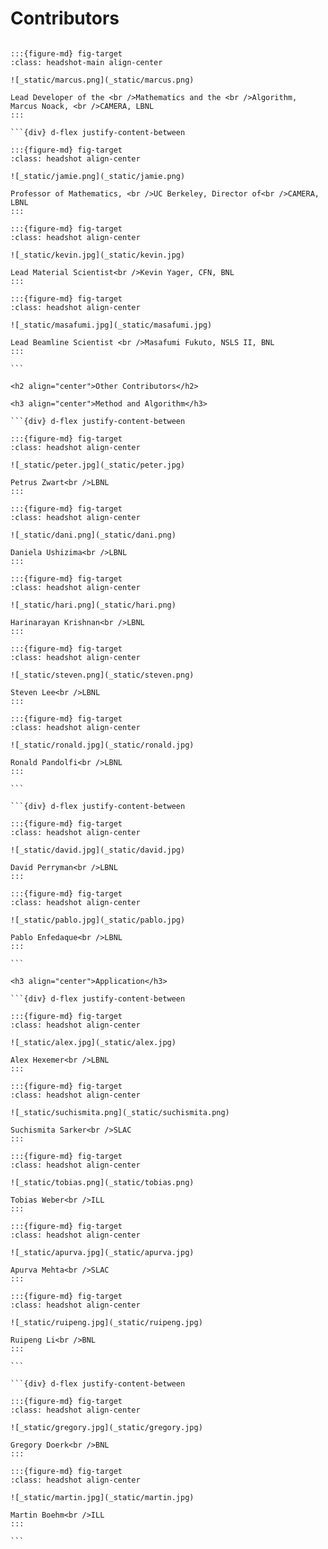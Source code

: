 # Contributors

````{div} headshots

:::{figure-md} fig-target
:class: headshot-main align-center

![_static/marcus.png](_static/marcus.png)

Lead Developer of the <br />Mathematics and the <br />Algorithm, Marcus Noack, <br />CAMERA, LBNL
:::

```{div} d-flex justify-content-between

:::{figure-md} fig-target
:class: headshot align-center

![_static/jamie.png](_static/jamie.png)

Professor of Mathematics, <br />UC Berkeley, Director of<br />CAMERA, LBNL
:::

:::{figure-md} fig-target
:class: headshot align-center

![_static/kevin.jpg](_static/kevin.jpg)

Lead Material Scientist<br />Kevin Yager, CFN, BNL
:::

:::{figure-md} fig-target
:class: headshot align-center

![_static/masafumi.jpg](_static/masafumi.jpg)

Lead Beamline Scientist <br />Masafumi Fukuto, NSLS II, BNL
:::

```

<h2 align="center">Other Contributors</h2>

<h3 align="center">Method and Algorithm</h3>

```{div} d-flex justify-content-between

:::{figure-md} fig-target
:class: headshot align-center

![_static/peter.jpg](_static/peter.jpg)

Petrus Zwart<br />LBNL
:::

:::{figure-md} fig-target
:class: headshot align-center

![_static/dani.png](_static/dani.png)

Daniela Ushizima<br />LBNL
:::

:::{figure-md} fig-target
:class: headshot align-center

![_static/hari.png](_static/hari.png)

Harinarayan Krishnan<br />LBNL
:::

:::{figure-md} fig-target
:class: headshot align-center

![_static/steven.png](_static/steven.png)

Steven Lee<br />LBNL
:::

:::{figure-md} fig-target
:class: headshot align-center

![_static/ronald.jpg](_static/ronald.jpg)

Ronald Pandolfi<br />LBNL
:::

```

```{div} d-flex justify-content-between

:::{figure-md} fig-target
:class: headshot align-center

![_static/david.jpg](_static/david.jpg)

David Perryman<br />LBNL
:::

:::{figure-md} fig-target
:class: headshot align-center

![_static/pablo.jpg](_static/pablo.jpg)

Pablo Enfedaque<br />LBNL
:::

```

<h3 align="center">Application</h3>

```{div} d-flex justify-content-between

:::{figure-md} fig-target
:class: headshot align-center

![_static/alex.jpg](_static/alex.jpg)

Alex Hexemer<br />LBNL
:::

:::{figure-md} fig-target
:class: headshot align-center

![_static/suchismita.png](_static/suchismita.png)

Suchismita Sarker<br />SLAC
:::

:::{figure-md} fig-target
:class: headshot align-center

![_static/tobias.png](_static/tobias.png)

Tobias Weber<br />ILL
:::

:::{figure-md} fig-target
:class: headshot align-center

![_static/apurva.jpg](_static/apurva.jpg)

Apurva Mehta<br />SLAC
:::

:::{figure-md} fig-target
:class: headshot align-center

![_static/ruipeng.jpg](_static/ruipeng.jpg)

Ruipeng Li<br />BNL
:::

```

```{div} d-flex justify-content-between

:::{figure-md} fig-target
:class: headshot align-center

![_static/gregory.jpg](_static/gregory.jpg)

Gregory Doerk<br />BNL
:::

:::{figure-md} fig-target
:class: headshot align-center

![_static/martin.jpg](_static/martin.jpg)

Martin Boehm<br />ILL
:::

```

````